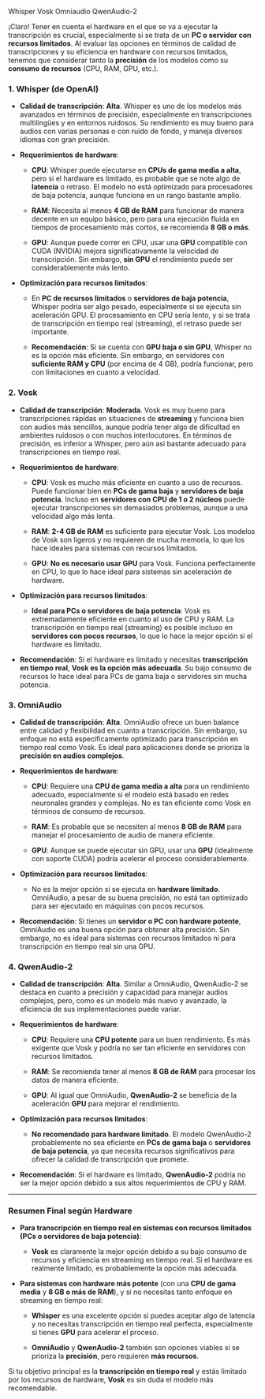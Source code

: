 Whisper
Vosk
Omniaudio
QwenAudio-2

¡Claro! Tener en cuenta el hardware en el que se va a ejecutar la transcripción es crucial, especialmente si se trata de un **PC o servidor con recursos limitados**. Al evaluar las opciones en términos de calidad de transcripciones y su eficiencia en hardware con recursos limitados, tenemos que considerar tanto la **precisión** de los modelos como su **consumo de recursos** (CPU, RAM, GPU, etc.).

### 1. **Whisper (de OpenAI)**

- **Calidad de transcripción**: **Alta**. Whisper es uno de los modelos más avanzados en términos de precisión, especialmente en transcripciones multilingües y en entornos ruidosos. Su rendimiento es muy bueno para audios con varias personas o con ruido de fondo, y maneja diversos idiomas con gran precisión.
    
- **Requerimientos de hardware**:
    
    - **CPU**: Whisper puede ejecutarse en **CPUs de gama media a alta**, pero si el hardware es limitado, es probable que se note algo de **latencia** o retraso. El modelo no está optimizado para procesadores de baja potencia, aunque funciona en un rango bastante amplio.
        
    - **RAM**: Necesita al menos **4 GB de RAM** para funcionar de manera decente en un equipo básico, pero para una ejecución fluida en tiempos de procesamiento más cortos, se recomienda **8 GB o más**.
        
    - **GPU**: Aunque puede correr en CPU, usar una **GPU** compatible con CUDA (NVIDIA) mejora significativamente la velocidad de transcripción. Sin embargo, **sin GPU** el rendimiento puede ser considerablemente más lento.
        
- **Optimización para recursos limitados**:
    
    - En **PC de recursos limitados** o **servidores de baja potencia**, Whisper podría ser algo pesado, especialmente si se ejecuta sin aceleración GPU. El procesamiento en CPU sería lento, y si se trata de transcripción en tiempo real (streaming), el retraso puede ser importante.
        
    - **Recomendación**: Si se cuenta con **GPU baja o sin GPU**, Whisper no es la opción más eficiente. Sin embargo, en servidores con **suficiente RAM y CPU** (por encima de 4 GB), podría funcionar, pero con limitaciones en cuanto a velocidad.
        

### 2. **Vosk**

- **Calidad de transcripción**: **Moderada**. Vosk es muy bueno para transcripciones rápidas en situaciones de **streaming** y funciona bien con audios más sencillos, aunque podría tener algo de dificultad en ambientes ruidosos o con muchos interlocutores. En términos de precisión, es inferior a Whisper, pero aún así bastante adecuado para transcripciones en tiempo real.
    
- **Requerimientos de hardware**:
    
    - **CPU**: Vosk es mucho más eficiente en cuanto a uso de recursos. Puede funcionar bien en **PCs de gama baja** y **servidores de baja potencia**. Incluso en **servidores con CPU de 1 o 2 núcleos** puede ejecutar transcripciones sin demasiados problemas, aunque a una velocidad algo más lenta.
        
    - **RAM**: **2-4 GB de RAM** es suficiente para ejecutar Vosk. Los modelos de Vosk son ligeros y no requieren de mucha memoria, lo que los hace ideales para sistemas con recursos limitados.
        
    - **GPU**: **No es necesario usar GPU** para Vosk. Funciona perfectamente en CPU, lo que lo hace ideal para sistemas sin aceleración de hardware.
        
- **Optimización para recursos limitados**:
    
    - **Ideal para PCs o servidores de baja potencia**: Vosk es extremadamente eficiente en cuanto al uso de CPU y RAM. La transcripción en tiempo real (streaming) es posible incluso en **servidores con pocos recursos**, lo que lo hace la mejor opción si el hardware es limitado.
        
- **Recomendación**: Si el hardware es limitado y necesitas **transcripción en tiempo real**, **Vosk es la opción más adecuada**. Su bajo consumo de recursos lo hace ideal para PCs de gama baja o servidores sin mucha potencia.
    

### 3. **OmniAudio**

- **Calidad de transcripción**: **Alta**. OmniAudio ofrece un buen balance entre calidad y flexibilidad en cuanto a transcripción. Sin embargo, su enfoque no está específicamente optimizado para transcripción en tiempo real como Vosk. Es ideal para aplicaciones donde se prioriza la **precisión en audios complejos**.
    
- **Requerimientos de hardware**:
    
    - **CPU**: Requiere una **CPU de gama media a alta** para un rendimiento adecuado, especialmente si el modelo está basado en redes neuronales grandes y complejas. No es tan eficiente como Vosk en términos de consumo de recursos.
        
    - **RAM**: Es probable que se necesiten al menos **8 GB de RAM** para manejar el procesamiento de audio de manera eficiente.
        
    - **GPU**: Aunque se puede ejecutar sin GPU, usar una **GPU** (idealmente con soporte CUDA) podría acelerar el proceso considerablemente.
        
- **Optimización para recursos limitados**:
    
    - No es la mejor opción si se ejecuta en **hardware limitado**. OmniAudio, a pesar de su buena precisión, no está tan optimizado para ser ejecutado en máquinas con pocos recursos.
        
- **Recomendación**: Si tienes un **servidor o PC con hardware potente**, OmniAudio es una buena opción para obtener alta precisión. Sin embargo, no es ideal para sistemas con recursos limitados ni para transcripción en tiempo real sin una GPU.
    

### 4. **QwenAudio-2**

- **Calidad de transcripción**: **Alta**. Similar a OmniAudio, QwenAudio-2 se destaca en cuanto a precisión y capacidad para manejar audios complejos, pero, como es un modelo más nuevo y avanzado, la eficiencia de sus implementaciones puede variar.
    
- **Requerimientos de hardware**:
    
    - **CPU**: Requiere una **CPU potente** para un buen rendimiento. Es más exigente que Vosk y podría no ser tan eficiente en servidores con recursos limitados.
        
    - **RAM**: Se recomienda tener al menos **8 GB de RAM** para procesar los datos de manera eficiente.
        
    - **GPU**: Al igual que OmniAudio, **QwenAudio-2** se beneficia de la aceleración **GPU** para mejorar el rendimiento.
        
- **Optimización para recursos limitados**:
    
    - **No recomendado para hardware limitado**. El modelo QwenAudio-2 probablemente no sea eficiente en **PCs de gama baja** o **servidores de baja potencia**, ya que necesita recursos significativos para ofrecer la calidad de transcripción que promete.
        
- **Recomendación**: Si el hardware es limitado, **QwenAudio-2** podría no ser la mejor opción debido a sus altos requerimientos de CPU y RAM.
    

---

### Resumen Final según Hardware

- **Para transcripción en tiempo real en sistemas con recursos limitados (PCs o servidores de baja potencia)**:
    
    - **Vosk** es claramente la mejor opción debido a su bajo consumo de recursos y eficiencia en streaming en tiempo real. Si el hardware es realmente limitado, es probablemente la opción más adecuada.
        
- **Para sistemas con hardware más potente** (con una **CPU de gama media** y **8 GB o más de RAM**), y si no necesitas tanto enfoque en streaming en tiempo real:
    
    - **Whisper** es una excelente opción si puedes aceptar algo de latencia y no necesitas transcripción en tiempo real perfecta, especialmente si tienes **GPU** para acelerar el proceso.
        
    - **OmniAudio** y **QwenAudio-2** también son opciones viables si se prioriza la **precisión**, pero requieren **más recursos**.
        

Si tu objetivo principal es la **transcripción en tiempo real** y estás limitado por los recursos de hardware, **Vosk** es sin duda el modelo más recomendable.